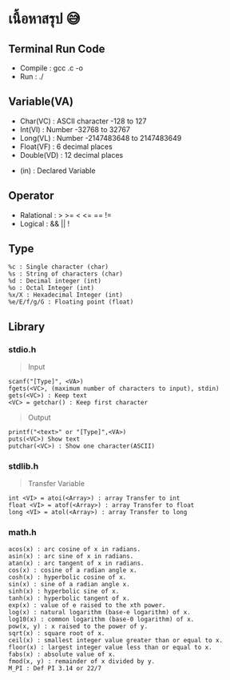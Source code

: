 # **เนื้อหาสรุป** :sweat_smile:
## Terminal Run Code
- Compile : gcc <File>.c -o <File>
- Run : ./<File>

## Variable(VA)

- Char(VC) : ASCII character -128 to 127
- Int(VI)	: Number -32768 to 32767
- Long(VL) : Number -2147483648 to 2147483649
- Float(VF) : 6 decimal places
- Double(VD) : 12 decimal places
* (in) : Declared Variable 


## Operator
- Ralational : > >= < <= == !=
- Logical : && || !

## Type
```
%c : Single character (char)
%s : String of characters (char)
%d : Decimal integer (int)
%o : Octal Integer (int)
%x/X : Hexadecimal Integer (int)
%e/E/f/g/G : Floating point (float)
```

## Library
### stdio.h 
> Input
```
scanf("[Type]", <VA>)
fgets(<VC>, (maximum number of characters to input), stdin)
gets(<VC>) : Keep text
<VC> = getchar() : Keep first character
```

> Output
```
printf("<text>" or "[Type]",<VA>)
puts(<VC>) Show text
putchar(<VC>) : Show one character(ASCII)
```

### stdlib.h
> Transfer Variable
```
int <VI> = atoi(<Array>) : array Transfer to int
float <VI> = atof(<Array>) : array Transfer to float
long <VI> = atol(<Array>) : array Transfer to long
```

### math.h
```
acos(x) : arc cosine of x in radians.
asin(x) : arc sine of x in radians.
atan(x) : arc tangent of x in radians.
cos(x) : cosine of a radian angle x.
cosh(x) : hyperbolic cosine of x.
sin(x) : sine of a radian angle x.
sinh(x) : hyperbolic sine of x.
tanh(x) : hyperbolic tangent of x.
exp(x) : value of e raised to the xth power.
log(x) : natural logarithm (base-e logarithm) of x.
log10(x) : common logarithm (base-0 logarithm) of x.
pow(x, y) : x raised to the power of y.
sqrt(x) : square root of x.
ceil(x) : smallest integer value greater than or equal to x.
floor(x) : largest integer value less than or equal to x.
fabs(x) : absolute value of x.
fmod(x, y) : remainder of x divided by y.
M_PI : Def PI 3.14 or 22/7
```